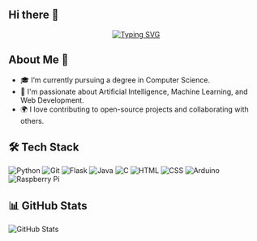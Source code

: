 ## Hi there 👋

<div align="center">
 <a href="https://github.com/gizembg1m">
  <img src="https://readme-typing-svg.demolab.com?font=Fira+Code&size=28&duration=3000&pause=500&center=true&vCenter=true&width=500&lines=%Computer+Science+%f0%9f%92%bb;Welcome+To+My+Profile+%f0%9f%91%80" alt="Typing SVG" />
 </a>
</div>

## About Me 🚀
- 🎓 I’m currently pursuing a degree in Computer Science.
- 🧠 I'm passionate about Artificial Intelligence, Machine Learning, and Web Development.
- 🌍 I love contributing to open-source projects and collaborating with others.

## 🛠 Tech Stack
![Python](https://img.shields.io/badge/-Python-333333?style=flat&logo=python)
![Git](https://img.shields.io/badge/-Git-333333?style=flat&logo=git)
![Flask](https://img.shields.io/badge/-Flask-333333?style=flat&logo=flask)
![Java](https://img.shields.io/badge/-Java-333333?style=flat&logo=java)
![C](https://img.shields.io/badge/-C-333333?style=flat&logo=c)
![HTML](https://img.shields.io/badge/-HTML-333333?style=flat&logo=html5)
![CSS](https://img.shields.io/badge/-CSS-333333?style=flat&logo=css3)
![Arduino](https://img.shields.io/badge/-Arduino-333333?style=flat&logo=arduino)
![Raspberry Pi](https://img.shields.io/badge/-Raspberry%20Pi-333333?style=flat&logo=raspberry-pi)


## 📊 GitHub Stats
![GitHub Stats](https://github-readme-stats.vercel.app/api?username=gizembg1m&show_icons=true&theme=dark)


<!--
**gizembg1m/gizembg1m** is a ✨ _special_ ✨ repository because its `README.md` (this file) appears on your GitHub profile.

Here are some ideas to get you started:

- 🔭 I’m currently working on ...
- 🌱 I’m currently learning ...
- 👯 I’m looking to collaborate on ...
- 🤔 I’m looking for help with ...
- 💬 Ask me about ...
- 📫 How to reach me: ...
- 😄 Pronouns: ...
- ⚡ Fun fact: ...
-->
